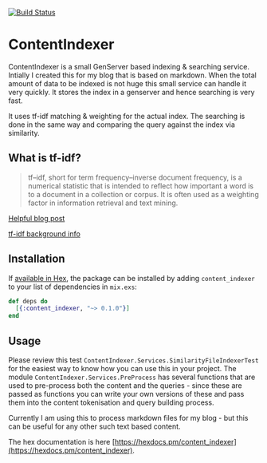 
[![Build Status](https://semaphoreci.com/api/v1/projects/b0ad4690-622f-4ddb-99b5-21b87047b5cb/1538633/badge.svg)](https://semaphoreci.com/sforkin/content_indexer)

# ContentIndexer

ContentIndexer is a small GenServer based indexing & searching service. Intially I created this for my blog that is based on markdown. When the total amount of data to be indexed is not huge this small service can handle it very quickly. It stores the index in a genserver and hence searching is very fast.

It uses tf-idf matching & weighting for the actual index. The searching is done in the same way and comparing the query against the index via similarity.

## What is tf-idf?
> tf–idf, short for term frequency–inverse document frequency, is a numerical statistic that is intended to reflect how important a word is to a document in a collection or corpus. It is often used as a weighting factor in information retrieval and text mining.

[Helpful blog post](http://stevenloria.com/finding-important-words-in-a-document-using-tf-idf/)

[tf-idf background info](https://en.wikipedia.org/wiki/Tf%E2%80%93idf)

## Installation

If [available in Hex](https://hex.pm/docs/publish), the package can be installed
by adding `content_indexer` to your list of dependencies in `mix.exs`:

```elixir
def deps do
  [{:content_indexer, "~> 0.1.0"}]
end
```

## Usage

Please review this test `ContentIndexer.Services.SimilarityFileIndexerTest` for the easiest way to know how you can use this in your project.
The module `ContentIndexer.Services.PreProcess` has several functions that are used to pre-process both the content and the queries - since these
are passed as functions you can write your own versions of these and pass them into the content tokenisation and query building process.

Currently I am using this to process markdown files for my blog - but this can be useful for any other such text based content.

The hex documentation is here [https://hexdocs.pm/content_indexer](https://hexdocs.pm/content_indexer).

